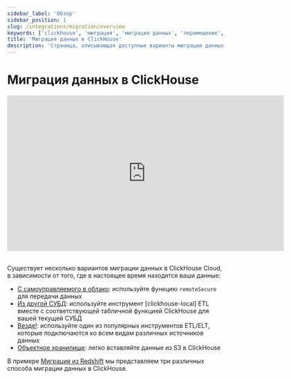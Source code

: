 ```yaml
---
sidebar_label: 'Обзор'
sidebar_position: 1
slug: /integrations/migration/overview
keywords: ['clickhouse', 'миграция', 'миграция данных', 'перемещение', 'данные']
title: 'Миграция данных в ClickHouse'
description: 'Страница, описывающая доступные варианты миграции данных в ClickHouse'
---
```



# Миграция данных в ClickHouse

<div class='vimeo-container'>
  <iframe src="https://player.vimeo.com/video/753082620?h=eb566c8c08"
    width="640"
    height="360"
    frameborder="0"
    allow="autoplay;
    fullscreen;
    picture-in-picture"
    allowfullscreen>
  </iframe>
</div>

<br/>

Существует несколько вариантов миграции данных в ClickHouse Cloud, в зависимости от того, где в настоящее время находятся ваши данные:

- [С самоуправляемого в облако](./clickhouse-to-cloud.md): используйте функцию `remoteSecure` для передачи данных
- [Из другой СУБД](./clickhouse-local-etl.md): используйте инструмент [clickhouse-local] ETL вместе с соответствующей табличной функцией ClickHouse для вашей текущей СУБД
- [Везде!](./etl-tool-to-clickhouse.md): используйте один из популярных инструментов ETL/ELT, которые подключаются ко всем видам различных источников данных
- [Объектное хранилище](./object-storage-to-clickhouse.md): легко вставляйте данные из S3 в ClickHouse

В примере [Миграция из Redshift](/integrations/data-ingestion/redshift/index.md) мы представляем три различных способа миграции данных в ClickHouse.

